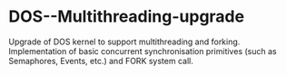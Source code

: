 # DOS--Multithreading-upgrade
Upgrade of DOS kernel to support multithreading and forking. Implementation of basic concurrent synchronisation primitives (such as Semaphores, Events, etc.) and FORK system call.
